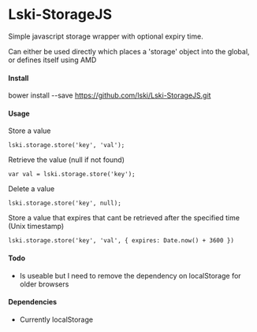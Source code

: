 Lski-StorageJS
==============

Simple javascript storage wrapper with optional expiry time.

Can either be used directly which places a 'storage' object into the global, or defines itself using AMD

#### Install

bower install --save https://github.com/lski/Lski-StorageJS.git

#### Usage

Store a value

    lski.storage.store('key', 'val');

Retrieve the value (null if not found)

    var val = lski.storage.store('key');

Delete a value

    lski.storage.store('key', null);

Store a value that expires that cant be retrieved after the specified time (Unix timestamp)

    lski.storage.store('key', 'val', { expires: Date.now() + 3600 })

#### Todo

- Is useable but I need to remove the dependency on localStorage for older browsers

#### Dependencies

- Currently localStorage
